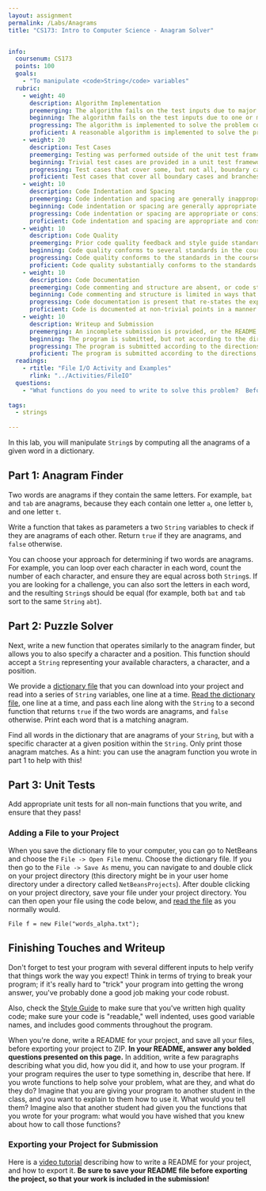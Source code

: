 ```yaml
---
layout: assignment
permalink: /Labs/Anagrams
title: "CS173: Intro to Computer Science - Anagram Solver"


info:
  coursenum: CS173
  points: 100
  goals:
    - "To manipulate <code>String</code> variables"
  rubric:
    - weight: 40
      description: Algorithm Implementation
      preemerging: The algorithm fails on the test inputs due to major issues, or the program fails to compile and/or run
      beginning: The algorithm fails on the test inputs due to one or more minor issues
      progressing: The algorithm is implemented to solve the problem correctly according to given test inputs, but would fail if executed in a general case due to a minor issue or omission in the algorithm design or implementation
      proficient: A reasonable algorithm is implemented to solve the problem which correctly solves the problem according to the given test inputs, and would be reasonably expected to solve the problem in the general case
    - weight: 20
      description: Test Cases
      preemerging: Testing was performed outside of the unit test framework, or not performed at all
      beginning: Trivial test cases are provided in a unit test framework
      progressing: Test cases that cover some, but not all, boundary cases and branches of the program are provided
      proficient: Test cases that cover all boundary cases and branches of the program are provided
    - weight: 10
      description: Code Indentation and Spacing
      preemerging: Code indentation and spacing are generally inappropriate or inconsistent
      beginning: Code indentation or spacing are generally appropriate but inconsistent in a few isolated instances
      progressing: Code indentation or spacing are appropriate or consistent, with minor adjustments needed
      proficient: Code indentation and spacing are appropriate and consistent
    - weight: 10
      description: Code Quality
      preemerging: Prior code quality feedback and style guide standards are not reflected in the submitted code to a great extent
      beginning: Code quality conforms to several standards in the course Style Guide, and progress is demonstrated in improving code quality from prior feedback
      progressing: Code quality conforms to the standards in the course Style Guide to a great extent, with a few identified areas of improvement
      proficient: Code quality substantially conforms to the standards in the course Style Guide
    - weight: 10
      description: Code Documentation
      preemerging: Code commenting and structure are absent, or code structure departs significantly from best practice
      beginning: Code commenting and structure is limited in ways that reduce the readability of the program; specifically, javadoc style comments are present for some functions
      progressing: Code documentation is present that re-states the explicit code definitions
      proficient: Code is documented at non-trivial points in a manner that enhances the readability of the program; specifically, javadoc style comments are present for all functions
    - weight: 10
      description: Writeup and Submission
      preemerging: An incomplete submission is provided, or the README file submitted is blank
      beginning: The program is submitted, but not according to the directions in one or more ways (for example, because it is lacking a readme writeup or missing answers to written questions)
      progressing: The program is submitted according to the directions with a minor omission or correction needed, including a readme writeup describing the solution and answering nearly all questions posed in the instructions
      proficient: The program is submitted according to the directions, including a readme writeup describing the solution and answering all questions posed in the instructions 
  readings:
    - rtitle: "File I/O Activity and Examples"
      rlink: "../Activities/FileIO"    
  questions:
    - "What functions do you need to write to solve this problem?  Before you begin, sketch them out first on paper or in a text file, and describe which functions you would call from <code>main</code> and in what order."
    
tags:
  - strings
  
---
```


In this lab, you will manipulate `String`s by computing all the anagrams of a given word in a dictionary.  

## Part 1: Anagram Finder

Two words are anagrams if they contain the same letters.  For example, `bat` and `tab` are anagrams, because they each contain one letter `a`, one letter `b`, and one letter `t`.

Write a function that takes as parameters a two `String` variables to check if they are anagrams of each other.  Return `true` if they are anagrams, and `false` otherwise.  

You can choose your approach for determining if two words are anagrams.  For example, you can loop over each character in each word, count the number of each character, and ensure they are equal across both `String`s.  If you are looking for a challenge, you can also sort the letters in each word, and the resulting `String`s should be equal (for example, both `bat` and `tab` sort to the same `String` `abt`).

## Part 2: Puzzle Solver

Next, write a new function that operates similarly to the anagram finder, but allows you to also specify a character and a position.  This function should accept a `String` representing your available characters, a character, and a position. 

We provide a [dictionary file](https://raw.githubusercontent.com/dwyl/english-words/master/words_alpha.txt) that you can download into your project and read into a series of `String` variables, one line at a time.  [Read the dictionary file](../Activities/FileIO), one line at a time, and pass each line along with the `String` to a second function that returns `true` if the two words are anagrams, and `false` otherwise.  Print each word that is a matching anagram.

Find all words in the dictionary that are anagrams of your `String`, but with a specific character at a given position within the `String`.  Only print those anagram matches.  As a hint: you can use the anagram function you wrote in part 1 to help with this!

## Part 3: Unit Tests

Add appropriate unit tests for all non-main functions that you write, and ensure that they pass!

### Adding a File to your Project

When you save the dictionary file to your computer, you can go to NetBeans and choose the `File -> Open File` menu.  Choose the dictionary file.  If you then go to the `File -> Save As` menu, you can navigate to and double click on your project directory (this directory might be in your user home directory under a directory called `NetBeansProjects`).  After double clicking on your project directory, save your file under your project directory.  You can then open your file using the code below, and [read the file](../Activities/FileIO) as you normally would.

`File f = new File("words_alpha.txt");`

## Finishing Touches and Writeup 

Don't forget to test your program with several different inputs to help verify that things work the way you expect!  Think in terms of trying to break your program; if it's really hard to "trick" your program into getting the wrong answer, you've probably done a good job making your code robust.  

Also, check the [Style Guide](../Style-Guide) to make sure that you've written high quality code; make sure your code is "readable," well indented, uses good variable names, and includes good comments throughout the program.

When you're done, write a README for your project, and save all your files, before exporting your project to ZIP.  **In your README, answer any bolded questions presented on this page.**  In addition, write a few paragraphs describing what you did, how you did it, and how to use your program.  If your program requires the user to type something in, describe that here.  If you wrote functions to help solve your problem, what are they, and what do they do?  Imagine that you are giving your program to another student in the class, and you want to explain to them how to use it.  What would you tell them?  Imagine also that another student had given you the functions that you wrote for your program: what would you have wished that you knew about how to call those functions?

### Exporting your Project for Submission

Here is a [video tutorial](../Modules/IDE/Module2) describing how to write a README for your project, and how to export it.  **Be sure to save your README file before exporting the project, so that your work is included in the submission!**
